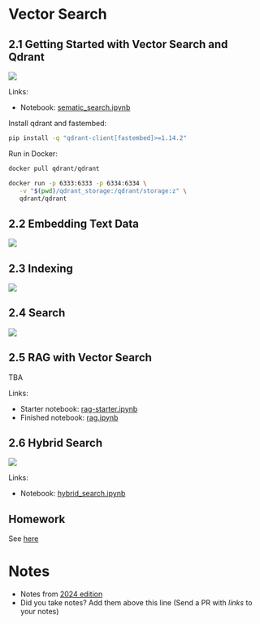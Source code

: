 # Vector Search 

## 2.1 Getting Started with Vector Search and Qdrant

<a href="https://www.youtube.com/watch?v=cX2vO1q2BGE&list=PL3MmuxUbc_hIB4fSqLy_0AfTjVLpgjV3R">
  <img src="https://markdown-videos-api.jorgenkh.no/youtube/cX2vO1q2BGE">
</a>

Links: 

* Notebook: [sematic_search.ipynb](sematic_search.ipynb)


Install qdrant and fastembed:

```bash
pip install -q "qdrant-client[fastembed]>=1.14.2"
```

Run in Docker:

```bash
docker pull qdrant/qdrant

docker run -p 6333:6333 -p 6334:6334 \
   -v "$(pwd)/qdrant_storage:/qdrant/storage:z" \
   qdrant/qdrant
```


## 2.2 Embedding Text Data

<a href="https://www.youtube.com/watch?v=4lX6sbdrs84&list=PL3MmuxUbc_hIB4fSqLy_0AfTjVLpgjV3R">
  <img src="https://markdown-videos-api.jorgenkh.no/youtube/4lX6sbdrs84">
</a>


## 2.3 Indexing

<a href="https://www.youtube.com/watch?v=TM5WxZ9EqoQ&list=PL3MmuxUbc_hIB4fSqLy_0AfTjVLpgjV3R">
  <img src="https://markdown-videos-api.jorgenkh.no/youtube/TM5WxZ9EqoQ">
</a>


## 2.4 Search

<a href="https://www.youtube.com/watch?v=VX-jMVN5ZQI&list=PL3MmuxUbc_hIB4fSqLy_0AfTjVLpgjV3R">
  <img src="https://markdown-videos-api.jorgenkh.no/youtube/VX-jMVN5ZQI">
</a>

## 2.5 RAG with Vector Search

TBA

Links: 

* Starter notebook: [rag-starter.ipynb](rag-starter.ipynb)
* Finished notebook: [rag.ipynb](rag.ipynb) 

## 2.6 Hybrid Search

<a href="https://www.youtube.com/watch?v=ZdbIk8AltDU&list=PL3MmuxUbc_hIB4fSqLy_0AfTjVLpgjV3R">
  <img src="https://markdown-videos-api.jorgenkh.no/youtube/ZdbIk8AltDU">
</a>


Links:

* Notebook: [hybrid_search.ipynb](hybrid_search.ipynb)


## Homework

See [here](../cohorts/2025/02-vector-search/homework.md)


# Notes

* Notes from [2024 edition](../cohorts/2024/03-vector-search/)
* Did you take notes? Add them above this line (Send a PR with *links* to your notes)
